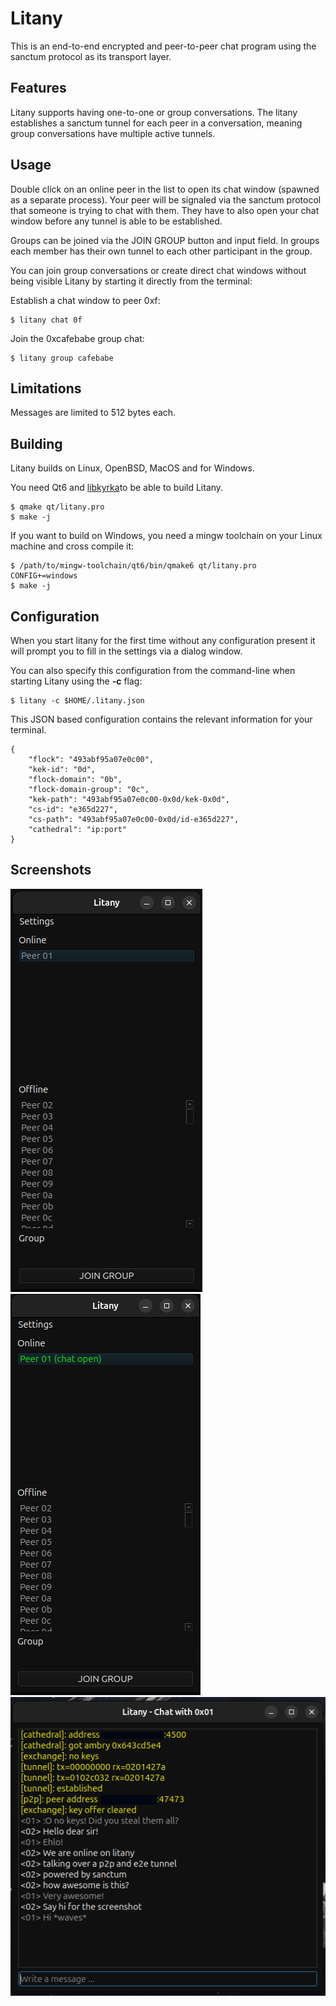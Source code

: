 # Litany

This is an end-to-end encrypted and peer-to-peer chat program
using the sanctum protocol as its transport layer.

## Features

Litany supports having one-to-one or group conversations. The litany
establishes a sanctum tunnel for each peer in a conversation, meaning
group conversations have multiple active tunnels.

## Usage

Double click on an online peer in the list to open its chat window
(spawned as a separate process). Your peer will be signaled via the
sanctum protocol that someone is trying to chat with them. They have
to also open your chat window before any tunnel is able to be established.

Groups can be joined via the JOIN GROUP button and input field. In groups
each member has their own tunnel to each other participant in the group.

You can join group conversations or create direct chat windows without
being visible Litany by starting it directly from the terminal:

Establish a chat window to peer 0xf:

```
$ litany chat 0f
```

Join the 0xcafebabe group chat:

```
$ litany group cafebabe
```

## Limitations

Messages are limited to 512 bytes each.

## Building

Litany builds on Linux, OpenBSD, MacOS and for Windows.

You need Qt6 and
<a href="https://github.com/jorisvink/libkyrka">libkyrka</a>to be able
to build Litany.

```
$ qmake qt/litany.pro
$ make -j
```

If you want to build on Windows, you need a mingw toolchain on your
Linux machine and cross compile it:

```
$ /path/to/mingw-toolchain/qt6/bin/qmake6 qt/litany.pro CONFIG+=windows
$ make -j
```

## Configuration

When you start litany for the first time without any configuration
present it will prompt you to fill in the settings via a dialog
window.

You can also specify this configuration from the command-line when
starting Litany using the **-c** flag:

```
$ litany -c $HOME/.litany.json
```

This JSON based configuration contains the relevant information
for your terminal.

```
{
    "flock": "493abf95a07e0c00",
    "kek-id": "0d",
    "flock-domain": "0b",
    "flock-domain-group": "0c",
    "kek-path": "493abf95a07e0c00-0x0d/kek-0x0d",
    "cs-id": "e365d227",
    "cs-path": "493abf95a07e0c00-0x0d/id-e365d227",
    "cathedral": "ip:port"
}
```

## Screenshots

<img src="images/litany01.png">
<img src="images/litany03.png">
<img src="images/litany02.png">
